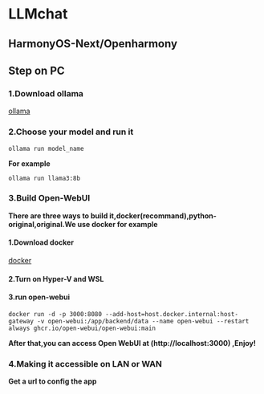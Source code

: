 # LLMchat
## HarmonyOS-Next/Openharmony
## Step on PC 
### 1.Download ollama
[ollama](https://ollama.com/)
### 2.Choose your model and run it

```
ollama run model_name
```
**For example**

```
ollama run llama3:8b
```
### 3.Build Open-WebUI
**There are three ways to build it,docker(recommand),python-original,original.We use docker for example**
#### 1.Download docker
[docker](https://docs.docker.com/desktop/setup/install/windows-install/)
#### 2.Turn on Hyper-V and WSL
#### 3.run open-webui
```
docker run -d -p 3000:8080 --add-host=host.docker.internal:host-gateway -v open-webui:/app/backend/data --name open-webui --restart always ghcr.io/open-webui/open-webui:main
```
**After that,you can access Open WebUI at (http://localhost:3000)   ,Enjoy!**
### 4.Making it accessible on LAN or WAN
**Get a url to config the app**

